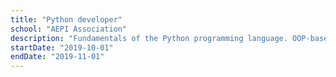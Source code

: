 ```yaml
---
title: "Python developer"
school: "AEPI Association"
description: "Fundamentals of the Python programming language. OOP-based development. Application of best practices when developing an application. Creation and consumption of APIs. Use of relational and non-relational databases. Unit testing using mocks and fixtures."
startDate: "2019-10-01"
endDate: "2019-11-01"
---
```

